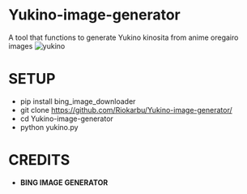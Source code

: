 # Yukino-image-generator
A tool that functions to generate Yukino kinosita from anime oregairo images
![yukino](https://media1.tenor.com/m/IL-Fp5zZqTAAAAAC/lorandez1.gif)

# SETUP
- pip install bing_image_downloader
- git clone https://github.com/Riokarbu/Yukino-image-generator/
- cd Yukino-image-generator
- python yukino.py

# CREDITS
- **BING IMAGE GENERATOR**
